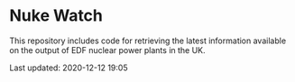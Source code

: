 # Nuke Watch

This repository includes code for retrieving the latest information available on the output of EDF nuclear power plants in the UK.

Last updated: 2020-12-12 19:05